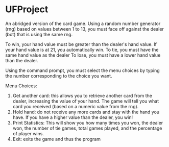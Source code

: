 # UFProject

An abridged version of the card game. Using a random number generator (rng) based on values between 1 to 13, you must face off against the dealer (bot) that is using the same rng.

To win, your hand value must be greater than the dealer's hand value. If your hand value is at 21, you automatically win.
To tie, you must have the same hand value as the dealer
To lose, you must have a lower hand value than the dealer.

Using the command prompt, you must select the menu choices by typing the number corresponding to the choice you want.

Menu Choices:
1) Get another card: this allows you to retrieve another card from the dealer, increasing the value of your hand. The game will tell you what card you received (based on a numeric value from the rng).
2) Hold hand: do not receive any more cards and stay with the hand you have. If you have a higher value than the dealer, you win!
3) Print Statistics: This will show you how many times you won, the dealer won, the number of tie games, total games played, and the percentage of player wins.
4) Exit: exits the game and thus the program

